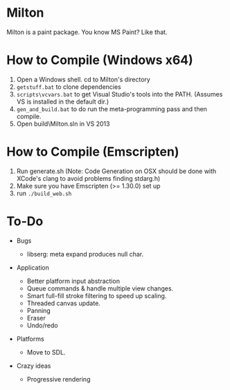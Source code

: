 Milton
======

Milton is a paint package. You know MS Paint? Like that.

How to Compile (Windows x64)
============================

1. Open a Windows shell. cd to Milton's directory
2. `getstuff.bat` to clone dependencies
3. `scripts\vcvars.bat` to get Visual Studio's tools into the PATH. (Assumes VS is installed in the default dir.)
4. `gen_and_build.bat` to do run the meta-programming pass and then compile.
4. Open build\Milton.sln in VS 2013

How to Compile (Emscripten)
===========================

1. Run generate.sh (Note: Code Generation on OSX should be done with XCode's clang to avoid problems finding stdarg.h)
2. Make sure you have Emscripten (>= 1.30.0) set up
3. run `./build_web.sh`


To-Do
=====

* Bugs
    * libserg: meta expand produces null char.

* Application
    * Better platform input abstraction
    * Queue commands & handle multiple view changes.
    * Smart full-fill stroke filtering to speed up scaling.
    * Threaded canvas update.
    * Panning
    * Eraser
    * Undo/redo

* Platforms
    * Move to SDL.

* Crazy ideas
    * Progressive rendering

